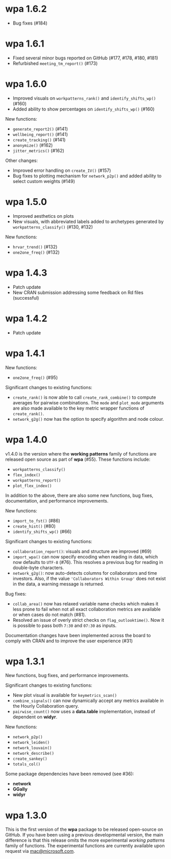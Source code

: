 # wpa 1.6.2
- Bug fixes (#184)


# wpa 1.6.1
- Fixed several minor bugs reported on GitHub (#177, #178, #180, #181)
- Refurbished `meeting_tm_report()` (#173)

# wpa 1.6.0

- Improved visuals on `workpatterns_rank()` and `identify_shifts_wp()` (#160)
- Added ability to show percentages on `identify_shifts_wp()` (#160)

New functions:
- `generate_report2()` (#141)
- `wellbeing_report()` (#141)
- `create_tracking()` (#141)
- `anonymize()` (#162)
- `jitter_metrics()` (#162)

Other changes:
- Improved error handling on `create_IV()` (#157)
- Bug fixes to plotting mechanism for `network_p2p()` and added ability to select custom weights (#149)


# wpa 1.5.0

- Improved aesthetics on plots
- New visuals, with abbreviated labels added to archetypes generated by `workpatterns_classify()` (#130, #132)

New functions:
- `hrvar_trend()` (#132)
- `one2one_freq()` (#132)

# wpa 1.4.3

- Patch update 
- New CRAN submission addressing some feedback on Rd files (successful)

# wpa 1.4.2

- Patch update 

# wpa 1.4.1

New functions:
- `one2one_freq()` (#95)

Significant changes to existing functions:
- `create_rank()` is now able to call `create_rank_combine()` to compute
averages for pairwise combinations. The `mode` and `plot_mode` arguments are
also made available to the key metric wrapper functions of `create_rank()`.
- `network_g2g()` now has the option to specify algorithm and node colour.

# wpa 1.4.0

v1.4.0 is the version where the **working patterns** family of functions are released open source as part of **wpa** (#55). These functions include:

- `workpatterns_classify()`
- `flex_index()`
- `workpatterns_report()`
- `plot_flex_index()`

In addition to the above, there are also some new functions, bug fixes, documentation, and performance improvements.

New functions:
- `import_to_fst()` (#86)
- `create_hist()` (#80)
- `identify_shifts_wp()` (#66)

Significant changes to existing functions:

- `collaboration_report()`: visuals and structure are improved (#69)
- `import_wpa()` can now specify encoding when reading in data, which now defaults to `UTF-8` (#76). This resolves a previous bug for reading in double-byte characters.
- `network_g2g()`: now auto-detects columns for collaborators and time investors. Also, if the value `'Collaborators Within Group'` does not exist in the data, a warning message is returned.

Bug fixes:

- `collab_area()` now has relaxed variable name checks which makes it less prone to fail when not all exact collaboration metrics are available or when cases do not match (#81).
- Resolved an issue of overly strict checks on `flag_outlooktime()`. Now it is possible to pass both `7:30` and `07:30` as inputs.

Documentation changes have been implemented across the board to comply with CRAN and to improve the user experience (#31)

# wpa 1.3.1

New functions, bug fixes, and performance improvements.

Significant changes to existing functions:
- New plot visual is available for `keymetrics_scan()`
- `combine_signals()` can now dynamically accept any metrics available in the Hourly Collaboration query.
- `pairwise_count()` now uses a **data.table** implementation, instead of dependent on **widyr**.

New functions:
- `network_p2p()`
- `network_leiden()`
- `network_louvain()`
- `network_describe()`
- `create_sankey()`
- `totals_col()`

Some package dependencies have been removed (see #36):
- **network**
- **GGally**
- **widyr**

# wpa 1.3.0

This is the first version of the **wpa** package to be released open-source on GitHub. If you have been using a previous developmental version, the main difference is that this release omits the more experimental _working patterns_ family of functions. The experimental functions are currently available upon request via mac@microsoft.com.

